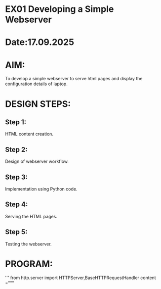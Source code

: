 # EX01 Developing a Simple Webserver

# Date:17.09.2025
# AIM:
To develop a simple webserver to serve html pages and display the configuration details of laptop.

# DESIGN STEPS:
## Step 1:
HTML content creation.

## Step 2:
Design of webserver workflow.

## Step 3:
Implementation using Python code.

## Step 4:
Serving the HTML pages.

## Step 5:
Testing the webserver.

# PROGRAM:
'''
from http.server import HTTPServer,BaseHTTPRequestHandler
content ="""
<!DOCTYPE html>
<html lang="en">
<head>
    <meta charset="UTF-8">
    <meta name="viewport" content="width=device-width, initial-scale=1.0">
    <title>Document</title>
    <style>
        
        *{
            font-family: 'Times New Roman';
        }
            .head{
            text-align: center;
            font-size: larger;
            font-weight: 300;
            text-decoration: underline;
            
        }
    </style>
</head>
<body bgcolor="black" text="white">
    <p class="head">MY LAPTOP SPECIFICATIONS</p>
    <pre>
Model: ASUS TUF A15

Processor: AMD Ryzen 5

Graphics: NVIDIA GeForce RTX 2050 (4GB GDDR6 VRAM)

Display: 15.6" FHD (1920x1080) 144Hz IPS-level

Memory: 8GB DDR4 RAM (expandable)

Storage: 512GB NVMe SSD

Keyboard: RGB Backlit Keyboard

Cooling: Self-cleaning cooling system with anti-dust technology

Battery: 90Wh battery

OS: Windows 11 Home

Ports: USB 3.2, USB Type-C, HDMI 2.0b, RJ-45 Ethernet, audio combo jack

Connectivity: Wi-Fi 6, Bluetooth 5.2

Durability: MIL-STD-810H military standard

Weight: 2.30 kg (5.07 lbs)
</pre>
</body>
</html>
"""
class MyServer(BaseHTTPRequestHandler):
    def do_GET(self):
        print("Get request received...")
        self.send_response(200)
        self.send_header("content-type", "text/html")
        self.end_headers()
        self.wfile.write(content.encode())
print("This is my webserver")
server_address =('',8000)
httpd = HTTPServer(server_address,MyServer)
httpd.serve_forever()

'''
# OUTPUT:
![alt text](<Screenshot 2025-09-17 190847.png>)
![alt text](<Screenshot 2025-09-17 191012.png>)

# RESULT:
The program for implementing simple webserver is executed successfully.
